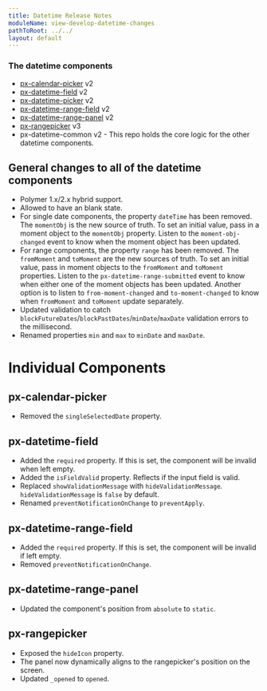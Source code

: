 ```yaml
---
title: Datetime Release Notes
moduleName: view-develop-datetime-changes
pathToRoot: ../../
layout: default
---
```


### The datetime components
* [px-calendar-picker](#/components/px-calendar-picker) v2
* [px-datetime-field](#/components/px-datetime-field) v2
* [px-datetime-picker](#/components/px-datetime-picker) v2
* [px-datetime-range-field](#/components/px-datetime-range-field) v2
* [px-datetime-range-panel](#/components/px-datetime-range-panel) v2
* [px-rangepicker](#/components/px-rangepicker) v3
* px-datetime-common v2 - This repo holds the core logic for the other datetime components.

## General changes to all of the datetime components
* Polymer 1.x/2.x hybrid support.
* Allowed to have an blank state.
* For single date components, the property `dateTime` has been removed. The `momentObj` is the new source of truth. To set an initial value, pass in a moment object to the `momentObj` property. Listen to the `moment-obj-changed` event to know when the moment object has been updated.
* For range components, the property `range` has been removed. The `fromMoment` and `toMoment` are the new sources of truth. To set an initial value, pass in moment objects to the `fromMoment` and `toMoment` properties. Listen to the `px-datetime-range-submitted` event to know when either one of the moment objects has been updated. Another option is to listen to `from-moment-changed` and `to-moment-changed` to know when `fromMoment` and `toMoment` update separately.
* Updated validation to catch `blockFutureDates`/`blockPastDates`/`minDate`/`maxDate` validation errors to the millisecond.
* Renamed properties `min` and `max` to `minDate` and `maxDate`.

# Individual Components
## px-calendar-picker
* Removed the `singleSelectedDate` property.

## px-datetime-field
* Added the `required` property. If this is set, the component will be invalid when left empty.
* Added the `isFieldValid` property. Reflects if the input field is valid.
* Replaced `showValidationMessage` with `hideValidationMessage`. `hideValidationMessage` is `false` by default.
* Renamed `preventNotificationOnChange` to `preventApply`.

## px-datetime-range-field
* Added the `required` property. If this is set, the component will be invalid if left empty.
* Removed `preventNotificationOnChange`.

## px-datetime-range-panel
* Updated the component's position from `absolute` to `static`.

## px-rangepicker
* Exposed the `hideIcon` property.
* The panel now dynamically aligns to the rangepicker's position on the screen.
* Updated `_opened` to `opened`.
